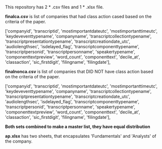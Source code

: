 This repository has 2 * .csv files and 1 * .xlsx file.

**finalca.csv** is list of companies that had class action cased based on the criteria of the paper.

  ['companyid', 'transcriptid', 'mostimportantdateutc',
       'mostimportanttimeutc', 'keydeveventtypename', 'companyname',
       'transcriptcollectiontypename', 'transcriptpresentationtypename',
       'transcriptcreationdate_utc', 'audiolengthsec', 'isdelayed_flag',
       'transcriptcomponenttypename', 'transcriptpersonid',
       'transcriptpersonname', 'speakertypename', 'componenttextpreview',
       'word_count', 'componenttext', 'decile_at', 'classaction',
       'sic_firstdigit', 'filingname', 'filingdate'],

**finalnonca.csv** is list of companies that DID NOT have class action based on the criteria of the paper.

  ['companyid', 'transcriptid', 'mostimportantdateutc',
       'mostimportanttimeutc', 'keydeveventtypename', 'companyname',
       'transcriptcollectiontypename', 'transcriptpresentationtypename',
       'transcriptcreationdate_utc', 'audiolengthsec', 'isdelayed_flag',
       'transcriptcomponenttypename', 'transcriptpersonid',
       'transcriptpersonname', 'speakertypename', 'componenttextpreview',
       'word_count', 'componenttext', 'decile_at', 'classaction',
       'sic_firstdigit', 'filingname', 'filingdate'],

**Both sets combined to make a master list, they have equal distribution**

**ap.xlsx** has two sheets, that encapsulates 'Fundamentals' and 'Analysts' of the company.

